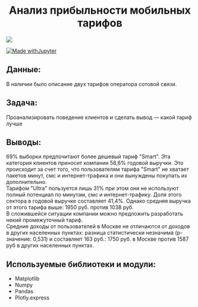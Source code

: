 <h1 align="center">Анализ прибыльности мобильных тарифов</h1>

<p align="left">

<img src="https://img.shields.io/badge/made%20by-LLIax90-blue.svg" >

[![Made withJupyter](https://img.shields.io/badge/Made%20with-Jupyter-orange?style=for-the-badge&logo=Jupyter)](https://jupyter.org/try)

## Данные:  
В наличии было описание двух тарифов оператора сотовой связи.

## Задача:
Проанализировать поведение клиентов и сделать вывод — какой тариф лучше

## Выводы:
69% выборки предпочитают более дешевый тариф "Smart". Эта категория клиентов приносит компании 58,6% годовой выручки. Это происходит за счет того, что пользователям тарифа "Smart" не хватает пакетов минут, смс и интернет-трафика и они вынуждены покупать их дополнительно.  
Тарифом "Ultra" пользуется лишь 31% при этом они не используют полный потенциал по минутам, смс и интернет-трафику. Доля этого сектора в годовой выручке составляет 41,4%. Однако средняя выручка от этого тарифа выше: 1950 руб. против 1038 руб.  
В сложившейся ситуации компании можно предложить разработать некий промежуточный тариф.  
Средние доходы от пользователей в Москве не отличаются от доходов в других населенных пунктах: разница статистически незначима (p-значение: 0,531) и составляет 163 руб.: 1750 руб. в Москве против 1587 руб в других населенных пунктах.  

## Используемые библиотеки и модули:
- Matplotlib  
- Numpy  
- Pandas
- Plotly.express
